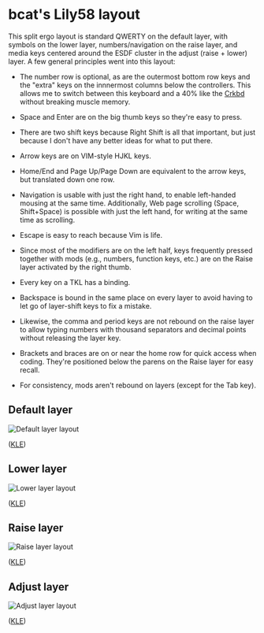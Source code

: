 # bcat's Lily58 layout

This split ergo layout is standard QWERTY on the default layer, with symbols on
the lower layer, numbers/navigation on the raise layer, and media keys centered
around the ESDF cluster in the adjust (raise + lower) layer. A few general
principles went into this layout:

* The number row is optional, as are the outermost bottom row keys and the
"extra" keys on the innnermost columns below the controllers. This allows me to
switch between this keyboard and a 40% like the
[Crkbd](https://github.com/qmk/qmk_firmware/tree/master/keyboards/lily58/keymaps/bcat)
without breaking muscle memory.

* Space and Enter are on the big thumb keys so they're easy to press.

* There are two shift keys because Right Shift is all that important, but just
because I don't have any better ideas for what to put there.

* Arrow keys are on VIM-style HJKL keys.

* Home/End and Page Up/Page Down are equivalent to the arrow keys, but
translated down one row.

* Navigation is usable with just the right hand, to enable left-handed mousing
at the same time. Additionally, Web page scrolling (Space, Shift+Space) is
possible with just the left hand, for writing at the same time as scrolling.

* Escape is easy to reach because Vim is life.

* Since most of the modifiers are on the left half, keys frequently pressed
together with mods (e.g., numbers, function keys, etc.) are on the Raise layer
activated by the right thumb.

* Every key on a TKL has a binding.

* Backspace is bound in the same place on every layer to avoid having to let go
of layer-shift keys to fix a mistake.

* Likewise, the comma and period keys are not rebound on the raise layer to
allow typing numbers with thousand separators and decimal points without
releasing the layer key.

* Brackets and braces are on or near the home row for quick access when coding.
They're positioned below the parens on the Raise layer for easy recall.

* For consistency, mods aren't rebound on layers (except for the Tab key).

## Default layer

![Default layer layout](https://i.imgur.com/wx1brJV.png)

([KLE](http://www.keyboard-layout-editor.com/#/gists/e0eb3af65961e9fd612dcff3ddd88e4f))

## Lower layer

![Lower layer layout](https://i.imgur.com/d0J2lum.png)

([KLE](http://www.keyboard-layout-editor.com/#/gists/19ad0d3b5d745fbb2818db09740f5a11))

## Raise layer

![Raise layer layout](https://i.imgur.com/Ue8tu1v.png)

([KLE](http://www.keyboard-layout-editor.com/#/gists/912be7955f781cdaf692cc4d4c0b5823))

## Adjust layer

![Adjust layer layout](https://i.imgur.com/Rv6jQtC.png)

([KLE](http://www.keyboard-layout-editor.com/#/gists/8f6a3f08350a9bbe1d414b22bca4e6c7))
